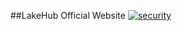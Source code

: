 ##LakeHub Official Website
[![security](https://hakiri.io/github/sigu/official-site/master.svg)](https://hakiri.io/github/sigu/official-site/master)
